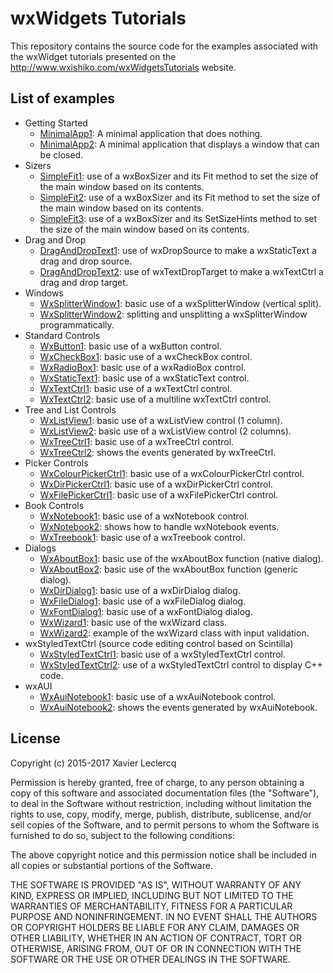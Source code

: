 # wxWidgets Tutorials

This repository contains the source code for the examples associated
with the wxWidget tutorials presented on the http://www.wxishiko.com/wxWidgetsTutorials
website.

## List of examples

- Getting Started
  - [MinimalApp1](https://github.com/wxIshiko/wxWidgetsTutorials/tree/master/GettingStarted/MinimalApp1): A minimal application that does nothing.
  - [MinimalApp2](https://github.com/wxIshiko/wxWidgetsTutorials/tree/master/GettingStarted/MinimalApp2): A minimal application that displays a window that can be closed.
- Sizers
  - [SimpleFit1](https://github.com/wxIshiko/wxWidgetsTutorials/tree/master/Sizers/SimpleFit1): use of a wxBoxSizer and its Fit method to set the size of the main window based on its contents.
  - [SimpleFit2](https://github.com/wxIshiko/wxWidgetsTutorials/tree/master/Sizers/SimpleFit2): use of a wxBoxSizer and its Fit method to set the size of the main window based on its contents.
  - [SimpleFit3](https://github.com/wxIshiko/wxWidgetsTutorials/tree/master/Sizers/SimpleFit3): use of a wxBoxSizer and its SetSizeHints method to set the size of the main window based on its contents.
- Drag and Drop
  - [DragAndDropText1](https://github.com/wxIshiko/wxWidgetsTutorials/tree/master/DragAndDrop/DragAndDropText1): use of wxDropSource to make a wxStaticText a drag and drop source.
  - [DragAndDropText2](https://github.com/wxIshiko/wxWidgetsTutorials/tree/master/DragAndDrop/DragAndDropText2): use of wxTextDropTarget to make a wxTextCtrl a drag and drop target.
- Windows
  - [WxSplitterWindow1](https://github.com/wxIshiko/wxWidgetsTutorials/tree/master/Windows/WxSplitterWindow1): basic use of a wxSplitterWindow (vertical split).
  - [WxSplitterWindow2](https://github.com/wxIshiko/wxWidgetsTutorials/tree/master/Windows/WxSplitterWindow2): splitting and unsplitting a wxSplitterWindow programmatically.
- Standard Controls
  - [WxButton1](https://github.com/wxIshiko/wxWidgetsTutorials/tree/master/StandardControls/WxButton1): basic use of a wxButton control.
  - [WxCheckBox1](https://github.com/wxIshiko/wxWidgetsTutorials/tree/master/StandardControls/WxCheckBox1): basic use of a wxCheckBox control.
  - [WxRadioBox1](https://github.com/wxIshiko/wxWidgetsTutorials/tree/master/StandardControls/WxRadioBox1): basic use of a wxRadioBox control.
  - [WxStaticText1](https://github.com/wxIshiko/wxWidgetsTutorials/tree/master/StandardControls/WxStaticText1): basic use of a wxStaticText control.
  - [WxTextCtrl1](https://github.com/wxIshiko/wxWidgetsTutorials/tree/master/StandardControls/WxTextCtrl1): basic use of a wxTextCtrl control.
  - [WxTextCtrl2](https://github.com/wxIshiko/wxWidgetsTutorials/tree/master/StandardControls/WxTextCtrl2): basic use of a multiline wxTextCtrl control.
- Tree and List Controls
  - [WxListView1](https://github.com/wxIshiko/wxWidgetsTutorials/tree/master/TreeAndListControls/WxListView1): basic use of a wxListView control (1 column).
  - [WxListView2](https://github.com/wxIshiko/wxWidgetsTutorials/tree/master/TreeAndListControls/WxListView2): basic use of a wxListView control (2 columns).
  - [WxTreeCtrl1](https://github.com/wxIshiko/wxWidgetsTutorials/tree/master/TreeAndListControls/WxTreeCtrl1): basic use of a wxTreeCtrl control.
  - [WxTreeCtrl2](https://github.com/wxIshiko/wxWidgetsTutorials/tree/master/TreeAndListControls/WxTreeCtrl2): shows the events generated by wxTreeCtrl.
- Picker Controls
  - [WxColourPickerCtrl1](https://github.com/wxIshiko/wxWidgetsTutorials/tree/master/PickerControls/WxColourPickerCtrl1): basic use of a wxColourPickerCtrl control.
  - [WxDirPickerCtrl1](https://github.com/wxIshiko/wxWidgetsTutorials/tree/master/PickerControls/WxDirPickerCtrl1): basic use of a wxDirPickerCtrl control.
  - [WxFilePickerCtrl1](https://github.com/wxIshiko/wxWidgetsTutorials/tree/master/PickerControls/WxFilePickerCtrl1): basic use of a wxFilePickerCtrl control.
- Book Controls
  - [WxNotebook1](https://github.com/wxIshiko/wxWidgetsTutorials/tree/master/BookControls/WxNotebook1): basic use of a wxNotebook control.
  - [WxNotebook2](https://github.com/wxIshiko/wxWidgetsTutorials/tree/master/BookControls/WxNotebook2): shows how to handle wxNotebook events.
  - [WxTreebook1](https://github.com/wxIshiko/wxWidgetsTutorials/tree/master/BookControls/WxTreebook1): basic use of a wxTreebook control.
- Dialogs
  - [WxAboutBox1](https://github.com/wxIshiko/wxWidgetsTutorials/tree/master/Dialogs/WxAboutBox1): basic use of the wxAboutBox function (native dialog).
  - [WxAboutBox2](https://github.com/wxIshiko/wxWidgetsTutorials/tree/master/Dialogs/WxAboutBox2): basic use of the wxAboutBox function (generic dialog).
  - [WxDirDialog1](https://github.com/wxIshiko/wxWidgetsTutorials/tree/master/Dialogs/WxDirDialog1): basic use of a wxDirDialog dialog.
  - [WxFileDialog1](https://github.com/wxIshiko/wxWidgetsTutorials/tree/master/Dialogs/WxFileDialog1): basic use of a wxFileDialog dialog.
  - [WxFontDialog1](https://github.com/wxIshiko/wxWidgetsTutorials/tree/master/Dialogs/WxFontDialog1): basic use of a wxFontDialog dialog.
  - [WxWizard1](https://github.com/wxIshiko/wxWidgetsTutorials/tree/master/Dialogs/WxWizard1): basic use of the wxWizard class.
  - [WxWizard2](https://github.com/wxIshiko/wxWidgetsTutorials/tree/master/Dialogs/WxWizard2): example of the wxWizard class with input validation.
- wxStyledTextCtrl (source code editing control based on Scintilla)
  - [WxStyledTextCtrl1](https://github.com/wxIshiko/wxWidgetsTutorials/tree/master/wxStyledTextCtrl/WxStyledTextCtrl1): basic use of a wxStyledTextCtrl control.
  - [WxStyledTextCtrl2](https://github.com/wxIshiko/wxWidgetsTutorials/tree/master/wxStyledTextCtrl/WxStyledTextCtrl2): use of a wxStyledTextCtrl control to display C++ code.
- wxAUI
  - [WxAuiNotebook1](https://github.com/wxIshiko/wxWidgetsTutorials/tree/master/wxAUI/WxAuiNotebook1): basic use of a wxAuiNotebook control.
  - [WxAuiNotebook2](https://github.com/wxIshiko/wxWidgetsTutorials/tree/master/wxAUI/WxAuiNotebook2): shows the events generated by wxAuiNotebook.

## License

Copyright (c) 2015-2017 Xavier Leclercq

Permission is hereby granted, free of charge, to any person obtaining a
copy of this software and associated documentation files (the "Software"),
to deal in the Software without restriction, including without limitation
the rights to use, copy, modify, merge, publish, distribute, sublicense,
and/or sell copies of the Software, and to permit persons to whom the
Software is furnished to do so, subject to the following conditions:

The above copyright notice and this permission notice shall be included in
all copies or substantial portions of the Software.

THE SOFTWARE IS PROVIDED "AS IS", WITHOUT WARRANTY OF ANY KIND, EXPRESS OR
IMPLIED, INCLUDING BUT NOT LIMITED TO THE WARRANTIES OF MERCHANTABILITY,
FITNESS FOR A PARTICULAR PURPOSE AND NONINFRINGEMENT. IN NO EVENT SHALL
THE AUTHORS OR COPYRIGHT HOLDERS BE LIABLE FOR ANY CLAIM, DAMAGES OR OTHER
LIABILITY, WHETHER IN AN ACTION OF CONTRACT, TORT OR OTHERWISE, ARISING
FROM, OUT OF OR IN CONNECTION WITH THE SOFTWARE OR THE USE OR OTHER DEALINGS
IN THE SOFTWARE.
